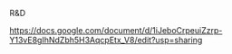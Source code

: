 R&D

https://docs.google.com/document/d/1iJeboCrpeuiZzrp-Y13vE8gIhNdZbh5H3AqcpEtx_V8/edit?usp=sharing
